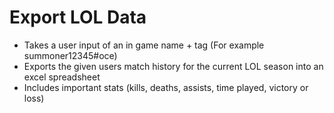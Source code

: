 # Export LOL Data
- Takes a user input of an in game name + tag (For example summoner12345#oce)
- Exports the given users match history for the current LOL season into an excel spreadsheet
- Includes important stats (kills, deaths, assists, time played, victory or loss)
